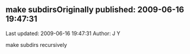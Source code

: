 ## make subdirsOriginally published: 2009-06-16 19:47:31 
Last updated: 2009-06-16 19:47:31 
Author: J Y 
 
make subdirs recursively